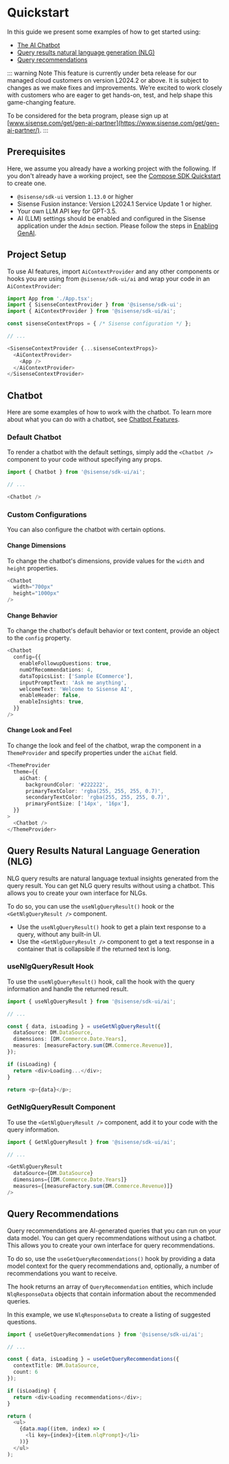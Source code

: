 # Quickstart

In this guide we present some examples of how to get started using:

- [The AI Chatbot](#chatbot)
- [Query results natural language generation (NLG)](#query-results-natural-language-generation-nlg)
- [Query recommendations](#query-recommendations)

::: warning Note
This feature is currently under beta release for our managed cloud customers on version L2024.2 or above. It is subject to changes as we make fixes and improvements. We’re excited to work closely with customers who are eager to get hands-on, test, and help shape this game-changing feature.

To be considered for the beta program, please sign up at [www.sisense.com/get/gen-ai-partner](https://www.sisense.com/get/gen-ai-partner/).
:::

## Prerequisites

Here, we assume you already have a working project with the following. If you don't already have a working project, see the [Compose SDK Quickstart](../../getting-started) to create one.

- `@sisense/sdk-ui` version `1.13.0` or higher
- Sisense Fusion instance: Version L2024.1 Service Update 1 or higher.
- Your own LLM API key for GPT-3.5.
- AI (LLM) settings should be enabled and configured in the Sisense application under the `Admin` section. Please follow the steps in [Enabling GenAI](https://docs.sisense.com/main/SisenseLinux/genai.htm#EnablingGenAI).

## Project Setup

To use AI features, import `AiContextProvider` and any other components or hooks you are using from `@sisense/sdk-ui/ai` and wrap your code in an `AiContextProvider`:

```ts
import App from './App.tsx';
import { SisenseContextProvider } from '@sisense/sdk-ui';
import { AiContextProvider } from '@sisense/sdk-ui/ai';

const sisenseContextProps = { /* Sisense configuration */ };

// ...

<SisenseContextProvider {...sisenseContextProps}>
  <AiContextProvider>
    <App />
  </AiContextProvider>
</SisenseContextProvider>
```

## Chatbot

Here are some examples of how to work with the chatbot. To learn more about what you can do with a chatbot, see [Chatbot Features](./chatbot.md).

### Default Chatbot

To render a chatbot with the default settings, simply add the `<Chatbot />` component to your code without specifying any props.

```ts
import { Chatbot } from '@sisense/sdk-ui/ai';

// ...

<Chatbot />
```

### Custom Configurations

You can also configure the chatbot with certain options.

#### Change Dimensions

To change the chatbot's dimensions, provide values for the `width` and `height` properties.

```ts
<Chatbot
  width="700px"
  height="1000px"
/>
```

#### Change Behavior

To change the chatbot's default behavior or text content, provide an object to the `config` property.

```ts
<Chatbot
  config={{
    enableFollowupQuestions: true,
    numOfRecommendations: 4,
    dataTopicsList: ['Sample ECommerce'],
    inputPromptText: 'Ask me anything',
    welcomeText: 'Welcome to Sisense AI',
    enableHeader: false,
    enableInsights: true,
  }}
/>
```

#### Change Look and Feel

To change the look and feel of the chatbot, wrap the component in a `ThemeProvider` and specify properties under the `aiChat` field.

```ts
<ThemeProvider
  theme={{
    aiChat: {
      backgroundColor: '#222222',
      primaryTextColor: 'rgba(255, 255, 255, 0.7)',
      secondaryTextColor: 'rgba(255, 255, 255, 0.7)',
      primaryFontSize: ['14px', '16px'],
  }}
>
  <Chatbot />
</ThemeProvider>
```

## Query Results Natural Language Generation (NLG)

NLG query results are natural language textual insights generated from the query result. You can get NLG query results without using a chatbot. This allows you to create your own interface for NLGs.

To do so, you can use the `useNlgQueryResult()` hook or the `<GetNlgQueryResult />` component.

- Use the `useNlgQueryResult()` hook to get a plain text response to a query, without any built-in UI.
- Use the `<GetNlgQueryResult />` component to get a text response in a container that is collapsible if the returned text is long.

### useNlgQueryResult Hook

To use the `useNlgQueryResult()` hook, call the hook with the query information and handle the returned result.

```ts
import { useNlgQueryResult } from '@sisense/sdk-ui/ai';

// ...

const { data, isLoading } = useGetNlgQueryResult({
  dataSource: DM.DataSource,
  dimensions: [DM.Commerce.Date.Years],
  measures: [measureFactory.sum(DM.Commerce.Revenue)],
});

if (isLoading) {
  return <div>Loading...</div>;
}

return <p>{data}</p>;
```

### GetNlgQueryResult Component

To use the `<GetNlgQueryResult />` component, add it to your code with the query information.

```ts
import { GetNlgQueryResult } from '@sisense/sdk-ui/ai';

// ...

<GetNlgQueryResult
  dataSource={DM.DataSource}
  dimensions={[DM.Commerce.Date.Years]}
  measures={[measureFactory.sum(DM.Commerce.Revenue)]}
/>
```

## Query Recommendations

Query recommendations are AI-generated queries that you can run on your data model. You can get query recommendations without using a chatbot. This allows you to create your own interface for query recommendations.

To do so, use the `useGetQueryRecommendations()` hook by providing a data model context for the query recommendations and, optionally, a number of recommendations you want to receive.

The hook returns an array of `QueryRecommendation` entities, which include `NlqResponseData` objects that contain information about the recommended queries.

In this example, we use `NlqResponseData` to create a listing of suggested questions.

```ts
import { useGetQueryRecommendations } from '@sisense/sdk-ui/ai';

// ...

const { data, isLoading } = useGetQueryRecommendations({
  contextTitle: DM.DataSource,
  count: 6
});

if (isLoading) {
  return <div>Loading recommendations</div>;
}

return (
  <ul>
    {data.map((item, index) => (
      <li key={index}>{item.nlqPrompt}</li>
    ))}
  </ul>
);
```
